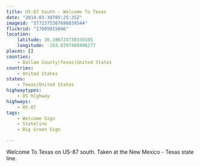 ```yaml
---
title: US-87 South - Welcome To Texas
date: "2014-03-30T05:25:35Z"
imageid: "3772375307698839544"
flickrid: "17005015046"
location:
    latitude: 36.386724738339105
    longitude: -103.0397488496277
places: []
counties:
    - Dallam County|Texas|United States
countries:
    - United States
states:
    - Texas|United States
highwaytypes:
    - US Highway
highways:
    - US-87
tags:
    - Welcome Sign
    - Stateline
    - Big Green Sign

---
```

Welcome To Texas on US-87 south.  Taken at the New Mexico - Texas state line.